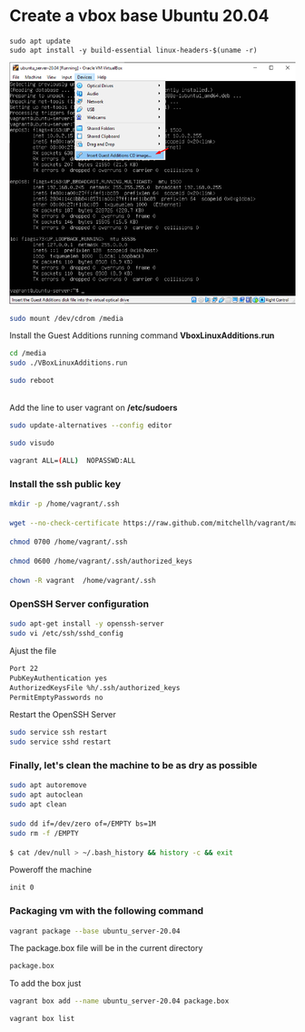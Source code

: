 # Create a vbox base Ubuntu 20.04

```
sudo apt update
sudo apt install -y build-essential linux-headers-$(uname -r)
```

![Add Guest Additions](img/ubuntu-20_04-guestadditions.png)


```bash
sudo mount /dev/cdrom /media
```

Install the Guest Additions running command **VboxLinuxAdditions.run**
```bash
cd /media
sudo ./VBoxLinuxAdditions.run
```

```bash
sudo reboot
```
\
Add the line to user vagrant on **/etc/sudoers**



```bash
sudo update-alternatives --config editor
```

```bash
sudo visudo
```

```bash
vagrant ALL=(ALL)  NOPASSWD:ALL
```

### Install the ssh public key
```bash
mkdir -p /home/vagrant/.ssh

wget --no-check-certificate https://raw.github.com/mitchellh/vagrant/master/keys/vagrant.pub -O /home/vagrant/.ssh/authorized_keys

chmod 0700 /home/vagrant/.ssh

chmod 0600 /home/vagrant/.ssh/authorized_keys

chown -R vagrant  /home/vagrant/.ssh
```

### OpenSSH Server configuration
```bash
sudo apt-get install -y openssh-server
sudo vi /etc/ssh/sshd_config
```

Ajust the file 
```bash
Port 22
PubKeyAuthentication yes
AuthorizedKeysFile %h/.ssh/authorized_keys
PermitEmptyPasswords no
```

Restart the OpenSSH Server
```bash
sudo service ssh restart
sudo service sshd restart
```

### Finally, let's clean the machine to be as dry as possible
```bash
sudo apt autoremove
sudo apt autoclean
sudo apt clean

sudo dd if=/dev/zero of=/EMPTY bs=1M
sudo rm -f /EMPTY

$ cat /dev/null > ~/.bash_history && history -c && exit
```

Poweroff the machine
```bash
init 0
```

### Packaging vm with the following command
```bash
vagrant package --base ubuntu_server-20.04
```

The package.box file will be in the current directory
```bash
package.box
```

To add the box just
```bash
vagrant box add --name ubuntu_server-20.04 package.box
```

```bash
vagrant box list
```